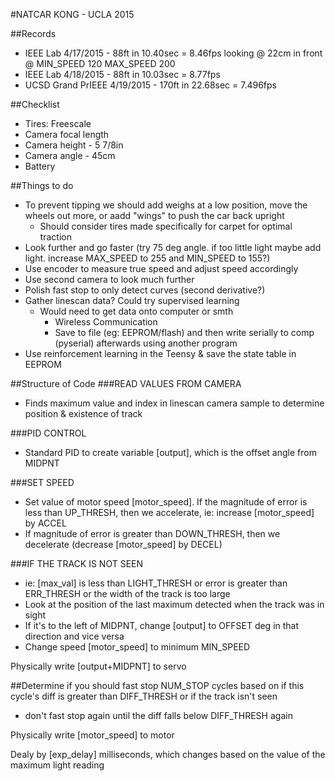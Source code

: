 #NATCAR KONG - UCLA 2015

##Records
 - IEEE Lab 4/17/2015 - 88ft in 10.40sec = 8.46fps looking @ 22cm in front @ MIN_SPEED 120 MAX_SPEED 200
 - IEEE Lab 4/18/2015 - 88ft in 10.03sec = 8.77fps
 - UCSD Grand PrIEEE 4/19/2015 - 170ft in 22.68sec = 7.496fps

##Checklist
 - Tires: Freescale
 - Camera focal length
 - Camera height - 5 7/8in
 - Camera angle - 45cm
 - Battery

##Things to do
 - To prevent tipping we should add weighs at a low position, move the wheels out more, or aadd "wings" to push the car back upright
 	- Should consider tires made specifically for carpet for optimal traction
 - Look further and go faster (try 75 deg angle. if too little light maybe add light. increase MAX_SPEED to 255 and MIN_SPEED to 155?)
 - Use encoder to measure true speed and adjust speed accordingly
 - Use second camera to look much further
 - Polish fast stop to only detect curves (second derivative?)
 - Gather linescan data? Could try supervised learning
 	- Would need to get data onto computer or smth
 		- Wireless Communication
 		- Save to file (eg: EEPROM/flash) and then write serially to comp (pyserial) afterwards using another program
 - Use reinforcement learning in the Teensy & save the state table in EEPROM

##Structure of Code
###READ VALUES FROM CAMERA
 - Finds maximum value and index in linescan camera sample to determine position & existence of track

###PID CONTROL
 - Standard PID to create variable [output], which is the offset angle from MIDPNT
 
###SET SPEED
 - Set value of motor speed [motor_speed]. If the magnitude of error is less than UP_THRESH, then we accelerate,
     ie: increase [motor_speed] by ACCEL
 - If magnitude of error is greater than DOWN_THRESH, then we decelerate (decrease [motor_speed] by DECEL)
 
###IF THE TRACK IS NOT SEEN
 - ie: [max_val] is less than LIGHT_THRESH or error is greater than ERR_THRESH or the width of the track is too large
 - Look at the position of the last maximum detected when the track was in sight
 - If it's to the left of MIDPNT, change [output] to OFFSET deg in that direction and vice versa
 - Change speed [motor_speed] to minimum MIN_SPEED

Physically write [output+MIDPNT] to servo

##Determine if you should fast stop NUM_STOP cycles based on if this cycle's diff is greater than DIFF_THRESH or if the track isn't seen
 - don't fast stop again until the diff falls below DIFF_THRESH again

Physically write [motor_speed] to motor

Dealy by [exp_delay] milliseconds, which changes based on the value of the maximum light reading